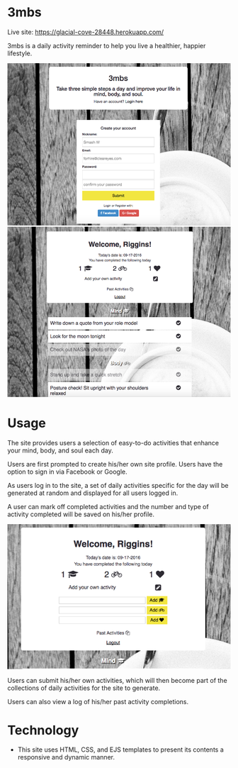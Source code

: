 # 3mbs

Live site: https://glacial-cove-28448.herokuapp.com/

3mbs is a daily activity reminder to help you live a healthier, happier lifestyle.

![](public/3mbs-index.png)
![](public/3mbs-login.png)

# Usage

The site provides users a selection of easy-to-do activities that enhance your mind, body, and soul each day. 

Users are first prompted to create his/her own site profile. Users have the option to sign in via Facebook or Google.

As users log in to the site, a set of daily activities specific for the day will be generated at random and displayed for all users logged in. 

A user can mark off completed activities and the number and type of activity completed will be saved on his/her profile. 

![](public/3mbs-add-activities.png)

Users can submit his/her own activities, which will then become part of the collections of daily activities for the site to generate.

Users can also view a log of his/her past activity completions.

# Technology

- This site uses HTML, CSS, and EJS templates to present its contents a responsive and dynamic manner.

